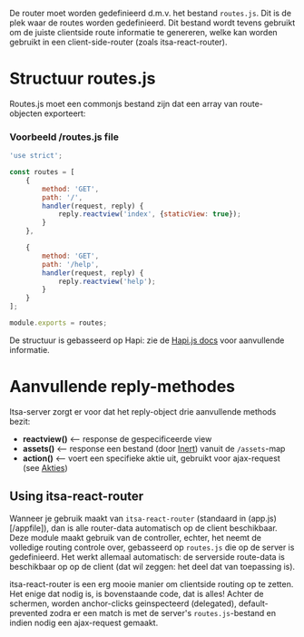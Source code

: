 De router moet worden gedefinieerd d.m.v. het bestand `routes.js`. Dit is de plek waar de routes worden gedefinieerd. Dit bestand wordt tevens gebruikt om de juiste clientside route informatie te genereren, welke kan worden gebruikt in een client-side-router (zoals itsa-react-router).

# Structuur routes.js

Routes.js moet een commonjs bestand zijn dat een array van route-objecten exporteert:

### Voorbeeld /routes.js file
```js
'use strict';

const routes = [
    {
        method: 'GET',
        path: '/',
        handler(request, reply) {
            reply.reactview('index', {staticView: true});
        }
    },

    {
        method: 'GET',
        path: '/help',
        handler(request, reply) {
            reply.reactview('help');
        }
    }
];

module.exports = routes;
```

De structuur is gebasseerd op Hapi: zie de [Hapi.js docs](http://hapijs.com) voor aanvullende informatie.

# Aanvullende reply-methodes

Itsa-server zorgt er voor dat het reply-object drie aanvullende methods bezit:

* **reactview()** <-- response de gespecificeerde view
* **assets()** <-- response een bestand (door [Inert](https://github.com/hapijs/inert)) vanuit de `/assets`-map
* **action()** <-- voert een specifieke aktie uit, gebruikt voor ajax-request (see [Akties](/actions))

## Using itsa-react-router

Wanneer je gebruik maakt van `itsa-react-router` (standaard in (app.js)[/appfile]), dan is alle router-data automatisch op de client beschikbaar.  Deze module maakt gebruik van de controller, echter, het neemt de volledige routing controle over, gebasseerd op `routes.js` die op de server is gedefinieerd. Het werkt allemaal automatisch: de serverside route-data is beschikbaar op op de client (dat wil zeggen: het deel dat van toepassing is).

itsa-react-router is een erg mooie manier om clientside routing op te zetten. Het enige dat nodig is, is bovenstaande code, dat is alles! Achter de schermen, worden  anchor-clicks geinspecteerd (delegated), default-prevented zodra er een match is met de server's `routes.js`-bestand en indien nodig een ajax-request gemaakt.